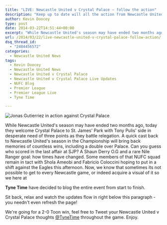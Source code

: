 ```yaml
---
title: "LIVE: Newcastle United v Crystal Palace – follow the action"
description: "Keep up to date will all the action from Newcastle United v Crystal Palace as John Carver attempts to inspire the Magpies to victory at St. James' Park."
author: Kevin Doocey
type: post
date: 2014-03-22T14:51:44+00:00
excerpt: "While Newcastle United's season may have ended two months ago, today they welcome Crystal Palace to St. James' Park with Tony Pulis' side in desperate need of.."
url: /2014/03/22/live-newcastle-united-v-crystal-palace-follow-action/
dsq_thread_id:
  - "2484456572"
categories:
  - Newcastle United News
tags:
  - Kevin Doocey
  - Newcastle United News
  - Newcastle United v Crystal Palace
  - Newcastle United v Crystal Palace Live Updates
  - NUFC Blog
  - Premier League
  - Premier League Live
  - Tyne Time

---
```

![Jonas Gutierriez in action against Crystal Palace](http://www.tynetime.com/wp-content/uploads/2014/03/Jonas-Gutierrez-Crystal-Palace.jpg "Jonas - Bombing down the wing against Palace in the Championship a few moons ago")

While Newcastle United's season may have ended two months ago, today they welcome Crystal Palace to St. James' Park with Tony Pulis' side in desperate need of three points as they battle relegation. A quick cast back to Newcastle United's season in the Championship will bring back memories of countless wins, including a double over Palace. Can you guess who scored in the last affair at SJP? A Shaun Derry O.G and a rare Nile Ranger goal: how times have changed. Some members of that NUFC squad remain in tact with Shola Ameobi and Fabricio Coloccini hoping to put in a shift against the Eagles this afternoon. Now, we know that sometimes its not possible to get to every Newcastle game, or indeed acquire  a visual of it so we here at

**Tyne Time** have decided to blog the entire event from start to finish.

Sit back, relax and watch the updates flow in right below this paragraph - you needn't even refresh the page!

We're going for a 2-0 Toon win, feel free to Tweet your Newcastle United v Crystal Palace thoughts [@TyneTime](https://twitter.com/tynetime "tyne time twitter") throughout the game. Enjoy.
